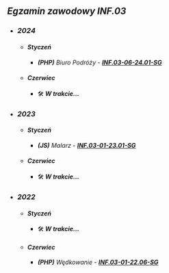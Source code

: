 ## *Egzamin zawodowy* ***INF.03***

- ### ***2024***
  - #### ***Styczeń***
    - ***(PHP)*** *Biuro Podróży* - ***[INF.03-06-24.01-SG](INF.03-06-24.01-SG)***
  - #### ***Czerwiec***
    - 🛠️ ***W trakcie...***

- ### ***2023***
  - #### ***Styczeń***
    - ***(JS)*** *Malarz* - ***[INF.03-01-23.01-SG](INF.03-01-23.01-SG)***
  - #### ***Czerwiec***
    - 🛠️ ***W trakcie...***

- ### ***2022***
  - #### ***Styczeń***
    - 🛠️ ***W trakcie...***
  - #### ***Czerwiec***
    - ***(PHP)*** *Wędkowanie* - ***[INF.03-01-22.06-SG](INF.03-01-22.06-SG)***

